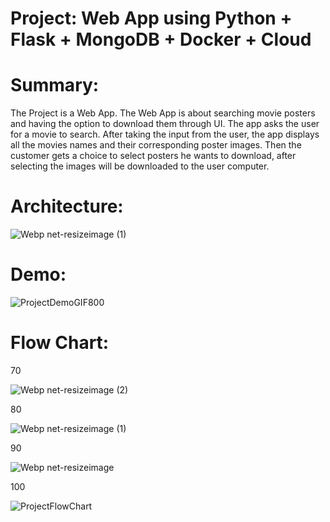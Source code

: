 # Project: Web App using Python + Flask + MongoDB + Docker + Cloud

# Summary:

The Project is a Web App. The Web App is about searching movie posters and having the option to download them through UI.
The app asks the user for a movie to search. After taking the input from the user, the app displays all the movies names and their corresponding poster images. Then the customer gets a choice to select posters he wants to download, after selecting the images will be downloaded to the user computer.

# Architecture:

![Webp net-resizeimage (1)](https://user-images.githubusercontent.com/82024584/168759065-004a0604-07d3-4ec1-93d4-85ee3847718f.png)

# Demo:

![ProjectDemoGIF800](https://user-images.githubusercontent.com/82024584/168753125-3f54a942-a2f2-4795-bf0e-0eb313374416.gif)

# Flow Chart:



70

![Webp net-resizeimage (2)](https://user-images.githubusercontent.com/82024584/168774652-8626206f-5eef-4593-a92e-2de21654f6fc.png)


80

![Webp net-resizeimage (1)](https://user-images.githubusercontent.com/82024584/168774568-21168202-89ea-4b29-bb45-2c029f3cb704.png)

90

![Webp net-resizeimage](https://user-images.githubusercontent.com/82024584/168774515-322d24b6-38be-401e-86db-fafbcea24ba9.png)

100

![ProjectFlowChart](https://user-images.githubusercontent.com/82024584/168774364-a427dfd5-a9c2-4581-9c18-71531f6dbb0b.PNG)

